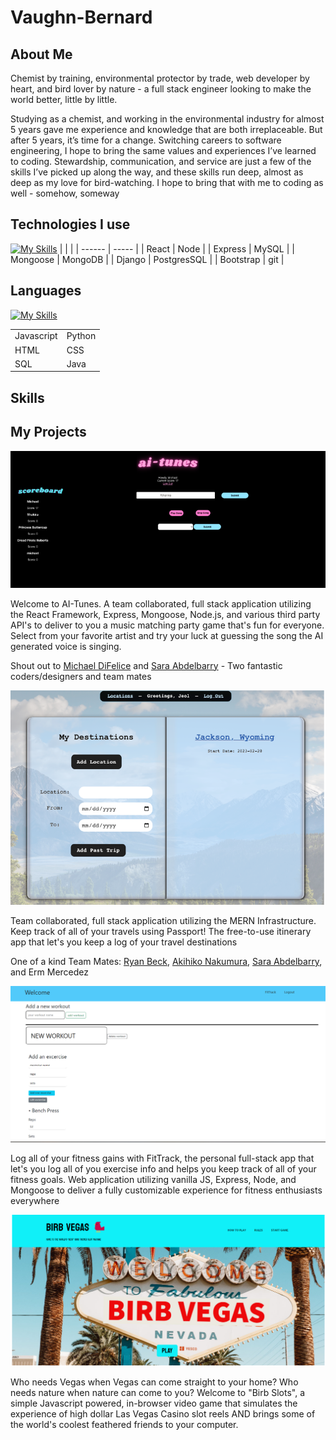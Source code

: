 # Vaughn-Bernard

## About Me

Chemist by training, environmental protector by trade, web developer by heart, and bird lover by nature - a full stack engineer looking to make the world better, little by little.

Studying as a chemist, and working in the environmental industry for almost 5 years gave me experience and knowledge that are both irreplaceable. But after 5 years, it’s time for a change. Switching careers to software engineering, I hope to bring the same values and experiences I’ve learned to coding. Stewardship, communication, and service are just a few of the skills I’ve picked up along the way, and these skills run deep, almost as deep as my love for bird-watching. I hope to bring that with me to coding as well - somehow, someway

## Technologies I use
[![My Skills](https://skillicons.dev/icons?i=react,nodejs,express,mysql,mongodb,django,postgres,bootstrap,git)](https://skillicons.dev)
|        |       |
| ------ | ----- |
| React | Node |
| Express | MySQL |
| Mongoose | MongoDB |
| Django | PostgresSQL |
| Bootstrap | git |


## Languages 
[![My Skills](https://skillicons.dev/icons?i=js,py,html,css,java,sql&perline=2)](https://skillicons.dev)

|            |        |
| ---------- | ------ |
| Javascript | Python |
| HTML | CSS |
| SQL | Java |


## Skills



## My Projects

![AI-Tunes](images/AI-Tunes.png)

Welcome to AI-Tunes. A team collaborated, full stack application utilizing the React Framework, Express, Mongoose, Node.js, and various third party API's to deliver to you a music matching party game that's fun for everyone. Select from your favorite artist and try your luck at guessing the song the AI generated voice is singing.

Shout out to [Michael DiFelice](https://github.com/StandardDemacian) and [Sara Abdelbarry](https://github.com/srbrry) - Two fantastic coders/designers and team mates


![Passport](images/Passport%20Project.png)

Team collaborated, full stack application utilizing the MERN Infrastructure. Keep track of all of your travels using Passport! The free-to-use itinerary app that let's you keep a log of your travel destinations

One of a kind Team Mates: [Ryan Beck](https://github.com/rbeck19), [Akihiko Nakumura](https://github.com/anakamuro), [Sara Abdelbarry](https://github.com/srbrry), and Erm Mercedez

![Workout Tracker](images/workoutTracker.png)

Log all of your fitness gains with FitTrack, the personal full-stack app that let's you log all of you exercise info and helps you keep track of all of your fitness goals. Web application utilizing vanilla JS, Express, Node, and Mongoose to deliver a fully customizable experience for fitness enthusiasts everywhere

![Birb-Slots](images/birbSlotsHomePage.png)

Who needs Vegas when Vegas can come straight to your home? Who needs nature when nature can come to you? Welcome to "Birb Slots", a simple Javascript powered, in-browser video game that simulates the experience of high dollar Las Vegas Casino slot reels AND brings some of the world's coolest feathered friends to your computer.